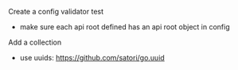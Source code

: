 Create a config validator test
- make sure each api root defined has an api root object in config

Add a collection
  - use uuids: https://github.com/satori/go.uuid
